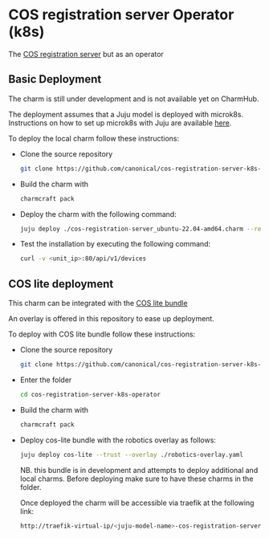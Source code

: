 # COS registration server Operator (k8s)

The [COS registration server](https://github.com/canonical/cos-registration-server) but as an operator

## Basic Deployment

The charm is still under development and is not available yet on CharmHub.

The deployment assumes that a Juju model is deployed with microk8s. Instructions on how to set up microk8s with Juju are available [here](https://juju.is/docs/sdk/set-up-your-development-environment#heading--install-microk8s).

To deploy the local charm follow these instructions:

- Clone the source repository

  ```bash
  git clone https://github.com/canonical/cos-registration-server-k8s-operator.git
  ```

- Build the charm with

  ```bash
  charmcraft pack
  ```

- Deploy the charm with the following command:

  ```bash
  juju deploy ./cos-registration-server_ubuntu-22.04-amd64.charm --resource cos-registration-server-image=ghcr.io/canonical/cos-registration-server:dev
  ```

- Test the installation by executing the following command:

  ```bash
  curl -v <unit_ip>:80/api/v1/devices
  ```

## COS lite deployment

This charm can be integrated with the [COS lite bundle](https://github.com/canonical/cos-lite-bundle)

An overlay is offered in this repository to ease up deployment.

To deploy with COS lite bundle follow these instructions:

- Clone the source repository

  ```bash
  git clone https://github.com/canonical/cos-registration-server-k8s-operator.git
  ```

- Enter the folder

  ```bash
  cd cos-registration-server-k8s-operator
  ```

- Build the charm with

  ```bash
  charmcraft pack
  ```

- Deploy cos-lite bundle with the robotics overlay as follows:

  ```bash
  juju deploy cos-lite --trust --overlay ./robotics-overlay.yaml
  ```

  NB. this bundle is in development and attempts to deploy additional and local charms. Before deploying make sure to have these charms in the folder.

  Once deployed the charm will be accessible via traefik at the following link:

  ```bash
  http://traefik-virtual-ip/<juju-model-name>-cos-registration-server/
  ```
